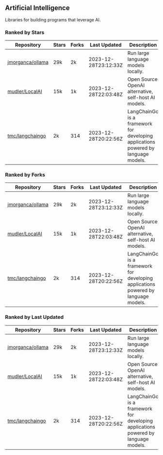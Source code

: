 ## Artificial Intelligence

Libraries for building programs that leverage AI.

### Ranked by Stars

| Repository | Stars | Forks | Last Updated | Description | 
|------------|-------|-------|--------------|-------------|
| [jmorganca/ollama](https://github.com/jmorganca/ollama) | 29k | 2k | 2023-12-28T23:12:33Z |  Run large language models locally. |
| [mudler/LocalAI](https://github.com/mudler/LocalAI) | 15k | 1k | 2023-12-28T22:03:48Z |  Open Source OpenAI alternative, self-host AI models. |
| [tmc/langchaingo](https://github.com/tmc/langchaingo) | 2k | 314 | 2023-12-28T20:22:56Z |  LangChainGo is a framework for developing applications powered by language models. |

### Ranked by Forks

| Repository | Stars | Forks | Last Updated | Description | 
|------------|-------|-------|--------------|-------------|
| [jmorganca/ollama](https://github.com/jmorganca/ollama) | 29k | 2k | 2023-12-28T23:12:33Z |  Run large language models locally. |
| [mudler/LocalAI](https://github.com/mudler/LocalAI) | 15k | 1k | 2023-12-28T22:03:48Z |  Open Source OpenAI alternative, self-host AI models. |
| [tmc/langchaingo](https://github.com/tmc/langchaingo) | 2k | 314 | 2023-12-28T20:22:56Z |  LangChainGo is a framework for developing applications powered by language models. |

### Ranked by Last Updated

| Repository | Stars | Forks | Last Updated | Description | 
|------------|-------|-------|--------------|-------------|
| [jmorganca/ollama](https://github.com/jmorganca/ollama) | 29k | 2k | 2023-12-28T23:12:33Z |  Run large language models locally. |
| [mudler/LocalAI](https://github.com/mudler/LocalAI) | 15k | 1k | 2023-12-28T22:03:48Z |  Open Source OpenAI alternative, self-host AI models. |
| [tmc/langchaingo](https://github.com/tmc/langchaingo) | 2k | 314 | 2023-12-28T20:22:56Z |  LangChainGo is a framework for developing applications powered by language models. |

